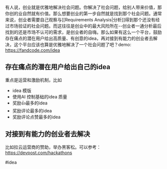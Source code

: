 有人说，创业就是优雅地解决社会问题。你解决了社会问题，给别人带来价值，那你创的业自然就有价值。那么想要创业的第一步自然就是找到那个社会问题。通常来说，创业者需要自己观察与[[Requirements Analysis|分析]]得到那个还没有经过市场验证的社会问题。而这往往是创业中的最大风险所在--创业者一通分析最后找到的还是市场不认可的需求，是创业者的自嗨。那么如果有这么一个平台，鼓励存在痛点的潜在用户给出高质量、有创意的idea，再对接到有能力的创业者去解决，这个平台应该也算是优雅地解决了一个社会问题了吧？demo: https://fandcode.com/idea

## 存在痛点的潜在用户给出自己的idea

重点是运营和激励机制，比如

- idea 模版
- 使用AI 控制基础的idea 质量
- 奖励👍最多的idea
- 奖励评论最多的idea
- 奖励评论点赞最多的idea

## 对接到有能力的创业者去解决

比如拉云运营商的赞助，举办黑客松。可以参考：https://devpost.com/hackathons

#idea
